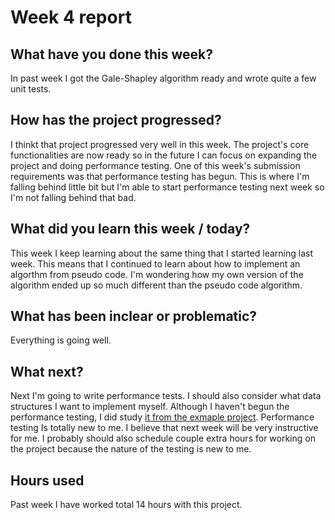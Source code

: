 
# Week 4 report


## What have you done this week?
In past week I got the Gale-Shapley algorithm ready and wrote quite a few unit tests.

 ## How has the project progressed?
 I thinkt that project progressed very well in this week. The project's core functionalities are now ready so in the future I can focus on expanding the project and doing performance testing. One of this week's submission requirements was that performance testing has begun. This is where I'm falling behind little bit but I'm able to start performance testing next week so I'm not falling behind that bad.

## What did you learn this week / today?

This week I keep learning about the same thing that I started learning last week. This means that I continued to learn about how to implement an algorthm from pseudo code. I'm wondering how my own version of the algorithm ended up so much different than the pseudo code algorithm.

##  What has been inclear or problematic? 
Everything is going well.

## What next?
Next I'm going to write performance tests. I should also consider what data structures I want to implement myself. Although I haven't begun the performance testing, I did study [it from the exmaple project](https://github.com/TiraLabra/Testing-and-rmq/tree/master/src/main/java/rmq/util). Performance testing Is totally new to me. I believe that next week will be very instructive for me. I probably should also schedule couple extra hours for working on the project because the nature of the testing is new to me.

## Hours used
Past week I have worked total 14 hours with this project.
